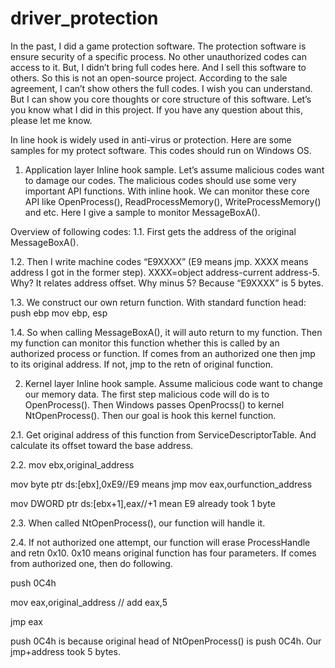# driver_protection
In the past, I did a game protection software. The protection software is ensure security of a specific process. No other unauthorized codes can access to it. But, I didn’t bring full codes here. And I sell this software to others. So this is not an open-source project. According to the sale agreement, I can’t show others the full codes. I wish you can understand. But I can show you core thoughts or core structure of this software. Let’s you know what I did in this project. If you have any question about this, please let me know.

In line hook is widely used in anti-virus or protection. Here are some samples for my protect software. This codes should run on Windows OS.

  1. Application layer Inline hook sample.
Let’s assume malicious codes want to damage our codes. The malicious codes should use some very important API functions. With inline hook. We can monitor these core API like OpenProcess(), ReadProcessMemory(), WriteProcessMemory() and etc. Here I give a sample to monitor MessageBoxA().

Overview of following codes:
1.1.	First gets the address of the original MessageBoxA().

1.2.	Then I write machine codes “E9XXXX” (E9 means jmp. XXXX means address I got in the former step). XXXX=object address-current address-5. Why? It relates address offset. Why minus 5? Because “E9XXXX” is 5 bytes.

1.3.	We construct our own return function. With standard function head:
push ebp mov ebp, esp

1.4.	So when calling MessageBoxA(), it will auto return to my function. Then my function can monitor this function whether this is called by an authorized process or function. If comes from an authorized one then jmp to its original address. If not, jmp to the retn of original function.

  2. Kernel layer Inline hook sample.
Assume malicious code want to change our memory data. The first step malicious code will do is to OpenProcess(). Then Windows passes OpenProcss() to kernel NtOpenProcess(). Then our goal is hook this kernel function.

2.1.	Get original address of this function from ServiceDescriptorTable. And calculate its offset toward the base address.

2.2.	mov ebx,original_address

mov byte ptr ds:[ebx],0xE9//E9 means jmp mov eax,ourfunction_address

mov DWORD ptr ds:[ebx+1],eax//+1 mean E9 already took 1 byte

2.3.	When called NtOpenProcess(), our function will handle it.

2.4.	If not authorized one attempt, our function will erase ProcessHandle and retn 0x10. 0x10 means original function has four parameters. If comes from authorized one, then do following.

push	0C4h

mov eax,original_address // add eax,5

jmp eax

push 0C4h is because original head of NtOpenProcess() is push 0C4h. Our jmp+address took 5 bytes.

